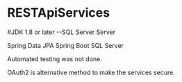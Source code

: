 # RESTApiServices
#JDK 1.8 or later
--SQL Server Server 

Spring Data JPA
Spring Boot
SQL Server

Automated testing was not done.

OAuth2 is alternative method to make the services secure.


